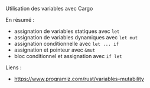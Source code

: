 Utilisation des variables avec Cargo

En résumé :
* assignation de variables statiques avec `let`
* assignation de variables dynamiques avec `let mut`
* assignation conditionnelle avec `let ... if`
* assignation et pointeur avec `&mut`
* bloc conditionnel et assignation avec `if let`

Liens :
* https://www.programiz.com/rust/variables-mutability